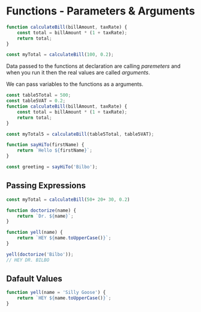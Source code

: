 # Functions - Parameters & Arguments

```javascript
function calculateBill(billAmount, taxRate) {
    const total = billAmount * (1 + taxRate);
    return total;
}

const myTotal = calculateBill(100, 0.2);
```
Data passed to the functions at declaration are calling _paremeters_ and when you run it then the real values are called _arguments_.

We can pass variables to the functions as a arguments.

```javascript
const table5Total = 500;
const table5VAT = 0.2;
function calculateBill(billAmount, taxRate) {
    const total = billAmount * (1 + taxRate);
    return total;
}

const myTotal5 = calculateBill(table5Total, table5VAT);
```

```javascript
function sayHiTo(firstName) {
    return `Hello ${firstName}`;
}

const greeting = sayHiTo('Bilbo');
```

## Passing Expressions
```javascript
const myTotal = calculateBill(50+ 20+ 30, 0.2)

function doctorize(name) {
    return `Dr. ${name}`;
}

function yell(name) {
    return `HEY ${name.toUpperCase()}`;
}

yell(doctorize('Bilbo'));
// HEY DR. BILBO
```
## Dafault Values

```javascript 
function yell(name = 'Silly Goose') {
    return `HEY ${name.toUpperCase()}`;
}
